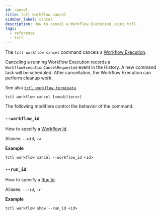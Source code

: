 ```yaml
---
id: cancel
title: tctl workflow cancel
sidebar_label: cancel
description: How to cancel a Workflow Execution using tctl.
tags:
  - reference
  - tctl
---
```


The `tctl workflow cancel` command cancels a [Workflow Execution](/docs/content/what-is-a-workflow-execution).

Canceling a running Workflow Execution records a `WorkflowExecutionCancelRequested` event in the History.
A new command task will be scheduled.
After cancellation, the Workflow Execution can perform cleanup work.

See also [`tctl workflow terminate`](./terminate.md).

`tctl workflow cancel [<modifiers>]`

The following modifiers control the behavior of the command.

### `--workflow_id`

How to specify a [Workflow Id](/docs/content/what-is-a-workflow-id).

Aliases: `--wid`, `-w`

**Example**

```
tctl workflow cancel --workflow_id <id>
```

### `--run_id`

How to specify a [Run Id](/docs/content/what-is-a-run-id).

Aliases: `--rid`, `-r`

**Example**

```
tctl workflow show --run_id <id>
```
